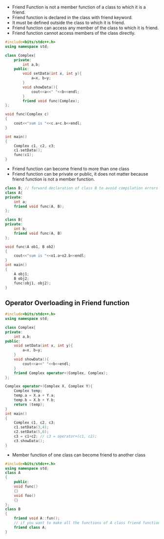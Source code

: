 - Friend Function is not a member function of a class to which it is a friend.
- Friend function is declared in the class with friend keyword.
- It must be defined outside the class to which it is friend.
- Friend function can access any member of the class to which it is friend.
- Friend function cannot access members of the class directly.

```cpp
#include<bits/stdc++.h>
using namespace std;

class Complex{
	private:
		int a,b;
	public:
		void setData(int x, int y){
			a=x, b=y;
		}
		void showData(){
			cout<<a<<" "<<b<<endl;
		}
		friend void func(Complex);
};

void func(Complex c)
{
	cout<<"sum is "<<c.a+c.b<<endl;
}

int main()
{
	Complex c1, c2, c3;
	c1.setData();
	func(c1);
}
```

- Friend function can become friend to more than one class
- Friend function can be private or public, it does not matter because friend function is not a member function. 

```cpp
class B; // forward declaration of class B to avoid compilation errors
class A{
private:
	int a;
	friend void func(A, B);
};

class B{
private:
	int b;
	friend void func(A, B)
};

void func(A ob1, B ob2)
{
	cout<<"sum is "<<o1.a+o2.b<<endl;
}
int main()
{
	A obj1;
	B obj2;
	func(obj1, obj2);
}
```

## Operator Overloading in Friend function

```cpp
#include<bits/stdc++.h>
using namespace std;

class Complex{
private:
	int a,b;
public:
	void setData(int x, int y){
		a=x, b=y;
	}
	void showData(){
		cout<<a<<" "<<b<<endl;
	}
	friend Complex operator+(Complex, Complex);
};

Complex operator+(Complex X, Complex Y){
	Complex temp;
	temp.a = X.a + Y.a;
	temp.b = X.b + Y.b;
	return (temp);
}
int main()
{
	Complex c1, c2, c3;
	c1.setData(3,4);
	c2.setData(5,6);
	c3 = c1+c2; // c3 = operator+(c1, c2);
	c3.showData();
}
```

- Member function of one class can become friend to another class

```cpp
#include<bits/stdc++.h>
using namespace std;
class A
{
	public:
	void func()
	{}
	void foo()
	{}
};
class B
{
	friend void A::fun();
	// if you want to make all the functions of A class friend functions of B
	friend class A;
}
```

